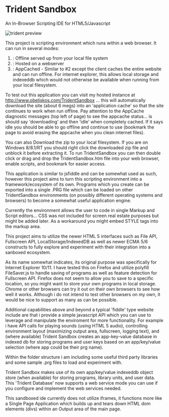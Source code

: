 Trident Sandbox
==============

An In-Browser Scripting IDE for HTML5/Javascript

![trident preview](http://www.obeliskos.com/surface/trident_sandbox_193.png)

This project is scripting environment which runs within a web browser.  It can run in several modes: 
1) : Offline served up from your local file system
2) : Hosted on a webserver
3) : AppCached - Similar to #2 except the client caches the entire website and can run offline.  For internet explorer, this allows local storage and indexeddb which would not otherwise be available when running from your local filesystem. 

To test out this application you can visit my hosted instance at http://www.obeliskos.com/TridentSandbox ... this will automatically download the site (about 6 megs) into an 'application cache' so that the site continues to work when run offline.  Pay attention to the AppCache diagnostic messages (top left of page) to see the appcache status... is should say 'downloading' and then 'idle' when completely cached.  If it says idle you should be able to go offline and continue to use (bookmark the page to avoid erasing the appcache when you clean internet files).

You can also Download the zip to your local filesystem.  If you are on Windows 8/8.1/RT you should right click the downloaded zip file and unblock it before extracting it.  To run TridentSandbox you can then double click or drag and drop the TridentSandbox.htm file into your web browser, enable scripts, and bookmark for easier access.

This application is similar to jsfiddle and can be somewhat used as such, however this project aims to turn this scripting environment into a framework/ecosystem of its own.  Programs which you create can be exported into a single .PRG file which can be loaded on other TridentSandbox environments (on possibly different operating systems and browsers) to become a somewhat useful application engine.

Currently the environment allows the user to code in single Markup and Script editors... CSS was not included for screen real estate purposes but might be added later.  As a workaround you might embed STYLE tags into the markup area.

This project aims to utilize the newer HTML 5 interfaces such as File API, Fullscreen API, LocalStorage/IndexedDB as well as newer ECMA 5/6 constructs to fully explore and experiment with their integration into a sanboxed ecosystem. 

As its name somewhat indicates, its original purpose was specifically for Internet Explorer 10/11.  I have tested this on Firefox and utilize polyfill FileSaver.js to handle saving of programs as well as feature detection for Fullscreen API.  Firefox does not seem to allow you to save to a specific location, so you might want to store your own programs in local storage.  Chrome or other browsers can try it out on their own browsers to see how well it works.  Although i do not intend to test other browsers on my own, it would be nice to support as many as can be possible. 

Additional capabilities above and beyond a typical 'fiddle' type website include are that i provide a simple javascript API which you can use to leverage and manipulate the enviroment for more functionality.  For example i have API calls for playing sounds (using HTML 5 audio), controlling environment layout (maximizing output area, fullscreen, logging text), and (where available) Trident Sandbox creates an app-key-value database in indexed db for storing programs and user keys based on an app/key/value selection (where app could be their prg name). 

Within the folder structure i am including some useful third party libraries and some sample .prg files to load and experiment with.  

Trident Sandbox makes use of its own app/key/value indexeddb object store (when available) for storing programs, library units, and user data.  This 'Trident Database' now supports a web service mode you can use if you configure and implement the web services needed.

This sandboxed ide currently does not utilize iframes, it functions more like a Single Page Application which builds up and tears down HTML dom elements (divs) within an Output area of the main page.  
